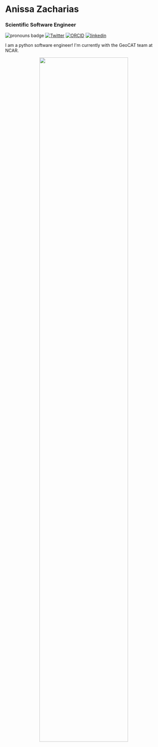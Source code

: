 # Anissa Zacharias


### Scientific Software Engineer

<!--
**anissa111/anissa111** is a ✨ _special_ ✨ repository because its `README.md` (this file) appears on your GitHub profile.

Here are some ideas to get you started:

- 🔭 I’m currently working on ...
- 🌱 I’m currently learning ...
- 👯 I’m looking to collaborate on ...
- 🤔 I’m looking for help with ...
- 💬 Ask me about ...
- 📫 How to reach me: ...
- 😄 Pronouns: ...
- ⚡ Fun fact: ...
-->

![pronouns badge](https://img.shields.io/badge/pronouns-she%2Fher-blueviolet)
[![Twitter](https://img.shields.io/badge/Twitter-1DA1F2?style=for-the-badge&logo=twitter&logoColor=white&style=flat-square)](https://twitter.com/AnissaZacharias)
[![ORCID](https://img.shields.io/static/v1?label=ORCID&message=0000-0002-2666-8493&color=green&style=flat-square&logo=orcid)](https://orcid.org/0000-0002-2666-8493)
[![linkedin](https://img.shields.io/static/v1?label=&message=LinkedIn&color=0077B5&style=flat-square&logo=linkedin)](https://www.linkedin.com/in/anissazacharias/)


I am a python software engineer! I'm currently with the GeoCAT team at NCAR.

<p align="center">
   <img width="75%" src="https://github-readme-streak-stats.herokuapp.com/?user=anissa111&theme=material-palenight" />
</p>
